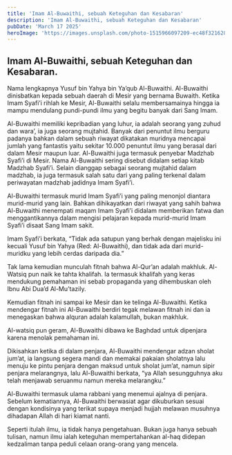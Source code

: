 ```yaml
---
title: 'Imam Al-Buwaithi, sebuah Keteguhan dan Kesabaran'
description: 'Imam Al-Buwaithi, sebuah Keteguhan dan Kesabaran'
pubDate: 'March 17 2025'
heroImage: 'https://images.unsplash.com/photo-1515966097209-ec48f3216288?q=80&w=2070&auto=format&fit=crop&ixlib=rb-4.0.3&ixid=M3wxMjA3fDB8MHxwaG90by1wYWdlfHx8fGVufDB8fHx8fA%3D%3D'
---
```


## Imam Al-Buwaithi, sebuah Keteguhan dan Kesabaran.

Nama lengkapnya Yusuf bin Yahya bin Ya’qub Al-Buwaithi. Al-Buwaithi dinisbatkan kepada sebuah daerah di Mesir yang bernama Buwaith. Ketika Imam Syafi’i rihlah ke Mesir, Al-Buwaithi selalu membersamainya hingga ia mampu mendulang pundi-pundi ilmu yang begitu banyak dari Sang Imam.

Al-Buwaithi memiliki kepribadian yang luhur, ia adalah seorang yang zuhud dan wara’, ia juga seorang mujtahid. Banyak dari penuntut ilmu berguru padanya bahkan dalam sebuah riwayat dikatakan muridnya mencapai jumlah yang fantastis yaitu sekitar 10.000 penuntut ilmu yang berasal dari dalam Mesir maupun luar. Al-Buwaithi juga termasuk penyebar Madzhab Syafi’i di Mesir. Nama Al-Buwaithi sering disebut didalam setiap kitab Madzhab Syafi’i. Selain dianggap sebagai seorang mujtahid dalam madzhab, ia juga termasuk salah satu dari yang paling terkenal dalam periwayatan madzhab jadidnya Imam Syafi’i. 

Al-Buwaithi termasuk murid Imam Syafi’i yang paling menonjol diantara murid-murid yang lain. Bahkan dihikayatkan dari riwayat yang sahih bahwa Al-Buwaithi menempati maqam Imam Syafi’i didalam memberikan fatwa dan menggantikannya dalam mengisi pelajaran kepada murid-murid Imam Syafi’i disaat Sang Imam sakit.

Imam Syafi’i berkata, “Tidak ada satupun yang berhak dengan majelisku ini kecuali Yusuf bin Yahya (Red: Al-Buwaithi), dan tidak ada dari murid-muridku yang lebih cerdas daripada dia.”

Tak lama kemudian munculah fitnah bahwa Al-Qur’an  adalah makhluk. Al-Watsiq pun naik ke tahta khalifah. Ia termasuk khalifah yang keras mendukung pemahaman ini sebab propaganda yang dihembuskan oleh Ibnu Abi Dua’d Al-Mu’tazily.

Kemudian fitnah ini sampai ke Mesir dan ke telinga Al-Buwaithi. Ketika mendengar fitnah ini Al-Buwaithi berdiri tegak melawan fitnah ini dan ia menegaskan bahwa alquran adalah kalamullah, bukan makhluk.

Al-watsiq pun geram, Al-Buwaithi dibawa ke Baghdad untuk dipenjara karena menolak pemahaman ini. 

Dikisahkan  ketika di dalam penjara, Al-Buwaithi mendengar adzan sholat jum’at, ia langsung segera mandi dan memakai pakaian sholatnya lalu menuju ke pintu penjara dengan maksud untuk sholat jum’at, namun sipir penjara melarangnya, lalu Al-Buwaithi berkata, “ya Allah sesungguhnya aku telah menjawab seruanmu namun mereka melarangku.”

Al-Buwaithi termasuk ulama rabbani yang menemui ajalnya di penjara. Sebelum kematiannya, Al-Buwaithi berwasiat agar dikuburkan sesuai dengan kondisinya yang terikat supaya menjadi hujjah melawan musuhnya dihadapan Allah di hari kiamat nanti.

Seperti itulah ilmu, ia tidak hanya pengetahuan. Bukan juga hanya sebuah tulisan, namun ilmu ialah keteguhan mempertahankan al-haq didepan kedzaliman tanpa peduli celaan orang-orang yang mencela.